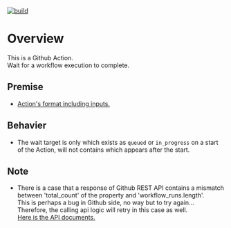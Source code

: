 [![build](https://github.com/begyyal/act_await_wf_execution/actions/workflows/build.yml/badge.svg?branch=master)](https://github.com/begyyal/act_await_wf_execution/actions/workflows/build.yml)

# Overview

This is a Github Action.  
Wait for a workflow execution to complete.  

## Premise

- [Action's format including inputs.](https://github.com/begyyal/act_sequential_execution/blob/master/action.yml)

## Behavier

- The wait target is only which exists as `queued` or `in_progress` on a start of the Action, will not contains which appears after the start.

## Note

- There is a case that a response of Github REST API contains a mismatch  
between 'total_count' of the property and 'workflow_runs.length'.  
This is perhaps a bug in Github side, no way but to try again...  
Therefore, the calling api logic will retry in this case as well.  
[Here is the API documents.](https://docs.github.com/ja/rest/reference/actions#workflow-runs)
